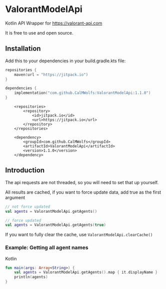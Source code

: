 # ValorantModelApi

Kotlin API Wrapper for https://valorant-api.com

It is free to use and open source.

## Installation

Add this to your dependencies in your build.gradle.kts file:

```kts
repositories {
    maven(url = "https://jitpack.io")
}

dependencies {
    implementation("com.github.CalMWolfs:ValorantModelApi:1.1.0")
}
```

```maven
	<repositories>
		<repository>
		    <id>jitpack.io</id>
		    <url>https://jitpack.io</url>
		</repository>
	</repositories>

	<dependency>
	    <groupId>com.github.CalMWolfs</groupId>
	    <artifactId>ValorantModelApi</artifactId>
	    <version>1.1.0</version>
	</dependency>
```

## Introduction

The api requests are not threaded, so you will need to set that up yourself.

All results are cached, if you want to force update data, add true as the first argument

```kt
// not force updated
val agents = ValorantModelApi.getAgents()

// force updated
val agents = ValorantModelApi.getAgents(true)
```

If you want to fully clear the cache, use `ValorantModelApi.clearCache()`

### Example: Getting all agent names

Kotlin
```kotlin
fun main(args: Array<String>) {
    val agents = ValorantModelApi.getAgents().map { it.displayName }
    println(agents)
}
```